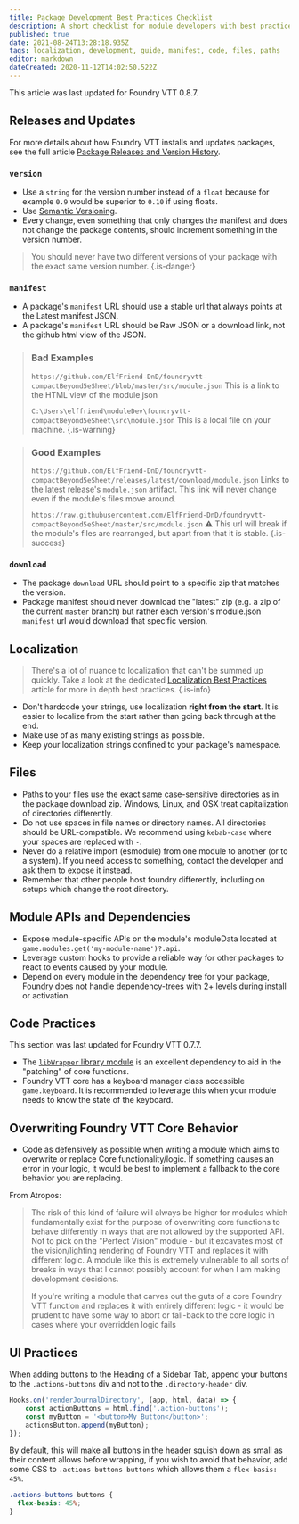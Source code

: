 ```yaml
---
title: Package Development Best Practices Checklist
description: A short checklist for module developers with best practices as discovered by the community.
published: true
date: 2021-08-24T13:28:18.935Z
tags: localization, development, guide, manifest, code, files, paths
editor: markdown
dateCreated: 2020-11-12T14:02:50.522Z
---
```



This article was last updated for Foundry VTT 0.8.7.

## Releases and Updates

For more details about how Foundry VTT installs and updates packages, see the full article [Package Releases and Version History](/en/development/guides/releases-and-history).

### `version`
- Use a `string` for the version number instead of a `float` because for example `0.9` would be superior to `0.10` if using floats.
- Use [Semantic Versioning](https://semver.org/).
- Every change, even something that only changes the manifest and does not change the package contents, should increment something in the version number.

> You should never have two different versions of your package with the exact same version number.
{.is-danger}

### `manifest`
- A package's `manifest` URL should use a stable url that always points at the Latest manifest JSON.
- A package's `manifest` URL should be Raw JSON or a download link, not the github html view of the JSON.

> ### Bad Examples
> `https://github.com/ElfFriend-DnD/foundryvtt-compactBeyond5eSheet/blob/master/src/module.json`
> This is a link to the HTML view of the module.json
>
> `C:\Users\elffriend\moduleDev\foundryvtt-compactBeyond5eSheet\src\module.json`
> This is a local file on your machine.
{.is-warning}

> ### Good Examples
> `https://github.com/ElfFriend-DnD/foundryvtt-compactBeyond5eSheet/releases/latest/download/module.json`
> Links to the latest release's `module.json` artifact. This link will never change even if the module's files move around.
>
> `https://raw.githubusercontent.com/ElfFriend-DnD/foundryvtt-compactBeyond5eSheet/master/src/module.json`
>  ⚠️ This url will break if the module's files are rearranged, but apart from that it is stable.
{.is-success}

### `download`
- The package `download` URL should point to a specific zip that matches the version.
- Package manifest should never download the "latest" zip (e.g. a zip of the current `master` branch) but rather each version's module.json `manifest` url would download that specific version.

## Localization

> There's a lot of nuance to localization that can't be summed up quickly. Take a look at the dedicated [Localization Best Practices](/en/development/guides/localization/localization-best-practices) article for more in depth best practices.
{.is-info}

- Don't hardcode your strings, use localization **right from the start**. It is easier to localize from the start rather than going back through at the end.
- Make use of as many existing strings as possible.
- Keep your localization strings confined to your package's namespace.

## Files
- Paths to your files use the exact same case-sensitive directories as in the package download zip. Windows, Linux, and OSX treat capitalization of directories differently.
- Do not use spaces in file names or directory names. All directories should be URL-compatible. We recommend using `kebab-case` where your spaces are replaced with `-`.
- Never do a relative import (esmodule) from one module to another (or to a system). If you need access to something, contact the developer and ask them to expose it instead.
- Remember that other people host foundry differently, including on setups which change the root directory.

## Module APIs and Dependencies
- Expose module-specific APIs on the module's moduleData located at `game.modules.get('my-module-name')?.api`.
- Leverage custom hooks to provide a reliable way for other packages to react to events caused by your module.
- Depend on every module in the dependency tree for your package, Foundry does not handle dependency-trees with 2+ levels during install or activation.

## Code Practices
This section was last updated for Foundry VTT 0.7.7.

- The [`libWrapper` library module](https://github.com/ruipin/fvtt-lib-wrapper) is an excellent dependency to aid in the "patching" of core functions.
- Foundry VTT core has a keyboard manager class accessible `game.keyboard`. It is recommended to leverage this when your module needs to know the state of the keyboard.

## Overwriting Foundry VTT Core Behavior
- Code as defensively as possible when writing a module which aims to overwrite or replace Core functionality/logic. If something causes an error in your logic, it would be best to implement a fallback to the core behavior you are replacing.

From Atropos:
> The risk of this kind of failure will always be higher for modules which fundamentally exist for the purpose of overwriting core functions to behave differently in ways that are not allowed by the supported API. Not to pick on the "Perfect Vision" module - but it excavates most of the vision/lighting rendering of Foundry VTT and replaces it with different logic. A module like this is extremely vulnerable to all sorts of breaks in ways that I cannot possibly account for when I am making development decisions.
>
> If you're writing a module that carves out the guts of a core Foundry VTT function and replaces it with entirely different logic - it would be prudent to have some way to abort or fall-back to the core logic in cases where your overridden logic fails

## UI Practices

When adding buttons to the Heading of a Sidebar Tab, append your buttons to the `.actions-buttons` div and not to the `.directory-header` div.

```js
Hooks.on('renderJournalDirectory', (app, html, data) => {
    const actionButtons = html.find('.action-buttons');
    const myButton = '<button>My Button</button>';
    actionsButton.append(myButton);
});
```

By default, this will make all buttons in the header squish down as small as their content allows before wrapping, if you wish to avoid that behavior, add some CSS to `.actions-buttons buttons` which allows them a `flex-basis: 45%`.

```css
.actions-buttons buttons {
  flex-basis: 45%;
}
```

